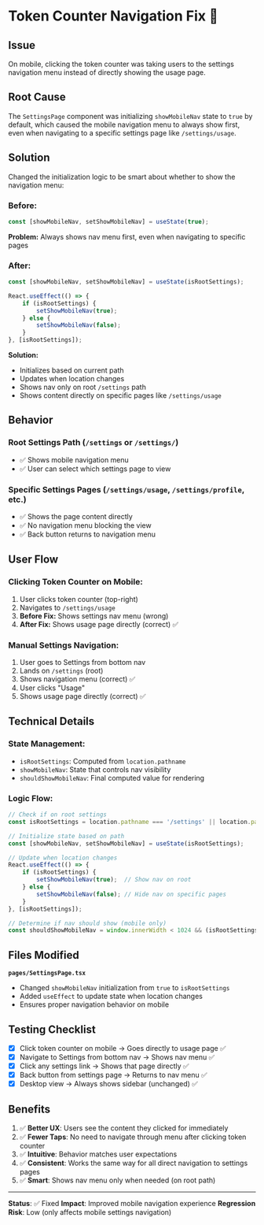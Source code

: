# Token Counter Navigation Fix 🔧

## Issue
On mobile, clicking the token counter was taking users to the settings navigation menu instead of directly showing the usage page.

## Root Cause
The `SettingsPage` component was initializing `showMobileNav` state to `true` by default, which caused the mobile navigation menu to always show first, even when navigating to a specific settings page like `/settings/usage`.

## Solution
Changed the initialization logic to be smart about whether to show the navigation menu:

### Before:
```typescript
const [showMobileNav, setShowMobileNav] = useState(true);
```
**Problem:** Always shows nav menu first, even when navigating to specific pages

### After:
```typescript
const [showMobileNav, setShowMobileNav] = useState(isRootSettings);

React.useEffect(() => {
    if (isRootSettings) {
        setShowMobileNav(true);
    } else {
        setShowMobileNav(false);
    }
}, [isRootSettings]);
```
**Solution:** 
- Initializes based on current path
- Updates when location changes
- Shows nav only on root `/settings` path
- Shows content directly on specific pages like `/settings/usage`

## Behavior

### Root Settings Path (`/settings` or `/settings/`)
- ✅ Shows mobile navigation menu
- ✅ User can select which settings page to view

### Specific Settings Pages (`/settings/usage`, `/settings/profile`, etc.)
- ✅ Shows the page content directly
- ✅ No navigation menu blocking the view
- ✅ Back button returns to navigation menu

## User Flow

### Clicking Token Counter on Mobile:
1. User clicks token counter (top-right)
2. Navigates to `/settings/usage`
3. **Before Fix:** Shows settings nav menu (wrong)
4. **After Fix:** Shows usage page directly (correct) ✅

### Manual Settings Navigation:
1. User goes to Settings from bottom nav
2. Lands on `/settings` (root)
3. Shows navigation menu (correct) ✅
4. User clicks "Usage"
5. Shows usage page directly (correct) ✅

## Technical Details

### State Management:
- `isRootSettings`: Computed from `location.pathname`
- `showMobileNav`: State that controls nav visibility
- `shouldShowMobileNav`: Final computed value for rendering

### Logic Flow:
```typescript
// Check if on root settings
const isRootSettings = location.pathname === '/settings' || location.pathname === '/settings/';

// Initialize state based on path
const [showMobileNav, setShowMobileNav] = useState(isRootSettings);

// Update when location changes
React.useEffect(() => {
    if (isRootSettings) {
        setShowMobileNav(true);  // Show nav on root
    } else {
        setShowMobileNav(false); // Hide nav on specific pages
    }
}, [isRootSettings]);

// Determine if nav should show (mobile only)
const shouldShowMobileNav = window.innerWidth < 1024 && (isRootSettings || showMobileNav);
```

## Files Modified

**`pages/SettingsPage.tsx`**
- Changed `showMobileNav` initialization from `true` to `isRootSettings`
- Added `useEffect` to update state when location changes
- Ensures proper navigation behavior on mobile

## Testing Checklist

- [x] Click token counter on mobile → Goes directly to usage page ✅
- [x] Navigate to Settings from bottom nav → Shows nav menu ✅
- [x] Click any settings link → Shows that page directly ✅
- [x] Back button from settings page → Returns to nav menu ✅
- [x] Desktop view → Always shows sidebar (unchanged) ✅

## Benefits

1. ✅ **Better UX**: Users see the content they clicked for immediately
2. ✅ **Fewer Taps**: No need to navigate through menu after clicking token counter
3. ✅ **Intuitive**: Behavior matches user expectations
4. ✅ **Consistent**: Works the same way for all direct navigation to settings pages
5. ✅ **Smart**: Shows nav menu only when needed (on root path)

---

**Status**: ✅ Fixed
**Impact**: Improved mobile navigation experience
**Regression Risk**: Low (only affects mobile settings navigation)
